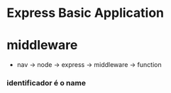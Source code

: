 # Express Basic Application

# middleware
* nav -> node -> express -> middleware -> function

### identificador é o name